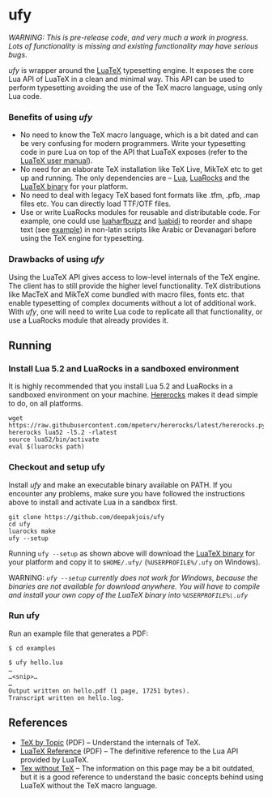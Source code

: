 # ufy

_WARNING: This is pre-release code, and very much a work in progress. Lots of functionality is missing and existing functionality may have serious bugs_.

_ufy_ is wrapper around the [LuaTeX](http://www.luatex.org/) typesetting engine. It exposes the core Lua API of LuaTeX in a clean and minimal way. This API can be used to perform typesetting avoiding the use of the TeX macro language, using only Lua code.

### Benefits of using _ufy_
* No need to know the TeX macro language, which is a bit dated and can be very confusing for modern programmers. Write your typesetting code in pure Lua on top of the API that LuaTeX exposes (refer to the [LuaTeX user manual][manual]).
* No need for an elaborate TeX installation like TeX Live, MikTeX etc to get up and running. The only dependencies are – [Lua], [LuaRocks] and the [LuaTeX binary] for your platform.
* No need to deal with legacy TeX based font formats like .tfm, .pfb, .map files etc. You can directly load TTF/OTF files.
* Use or write LuaRocks modules for reusable and distributable code. For example, one could use [luaharfbuzz] and [luabidi] to reorder and shape text (see [example][bidi-example]) in non-latin scripts like Arabic or Devanagari before using the TeX engine for typesetting.

[bidi-example]:https://github.com/deepakjois/ufy/blob/master/examples/bidi.lua
[Lua]:https://www.lua.org
[LuaRocks]:https://luarocks.org/
[luaharfbuzz]:https://github.com/deepakjois/luaharfbuzz
[luabidi]:https://github.com/deepakjois/luabidi
[manual]:http://www.luatex.org/svn/trunk/manual/luatex.pdf

### Drawbacks of using _ufy_
Using the LuaTeX API gives access to low-level internals of the TeX engine. The client has to still provide the higher level functionality. TeX distributions like MacTeX and MikTeX come bundled with macro files, fonts etc. that enable typesetting of complex documents without a lot of additional work. With _ufy_, one will need to write Lua code to replicate all that functionality, or use a LuaRocks module that already provides it.

## Running

### Install Lua 5.2 and LuaRocks in a sandboxed environment
It is highly recommended that you install Lua 5.2 and LuaRocks in a sandboxed environment on your machine. [Hererocks] makes it dead simple to do, on all platforms.

[Hererocks]:https://github.com/mpeterv/hererocks

```
wget https://raw.githubusercontent.com/mpeterv/hererocks/latest/hererocks.py
hererocks lua52 -l5.2 -rlatest
source lua52/bin/activate
eval $(luarocks path)
```

### Checkout and setup ufy

Install _ufy_ and make an executable binary available on PATH. If you encounter any problems, make sure you have followed the instructions above to install and activate Lua in a sandbox first.

```
git clone https://github.com/deepakjois/ufy
cd ufy
luarocks make
ufy --setup
```

Running `ufy --setup` as shown above will download the [LuaTeX binary] for your platform and copy it to `$HOME/.ufy/` (`%USERPROFILE%/.ufy` on Windows).

WARNING: _`ufy --setup` currently does not work for Windows, because the binaries are not available for download anywhere. You will have to compile and install your own copy of the LuaTeX binary into `%USERPROFILE%\.ufy`_

[LuaTeX binary]:http://www.luatex.org/download.html

### Run ufy

Run an example file that generates a PDF:

```
$ cd examples

$ ufy hello.lua
…
…<snip>…
…
Output written on hello.pdf (1 page, 17251 bytes).
Transcript written on hello.log.
```

## References

* [TeX by Topic](http://texdoc.net/texmf-dist/doc/plain/texbytopic/TeXbyTopic.pdf) (PDF) – Understand the internals of TeX.
* [LuaTeX Reference](http://www.luatex.org/svn/trunk/manual/luatex.pdf) (PDF) – The definitive reference to the Lua API provided by LuaTeX.
* [Tex without TeX](http://wiki.luatex.org/index.php/TeX_without_TeX) – The information on this page may be a bit outdated, but it is a good reference to understand the basic concepts behind using LuaTeX without the TeX macro language.
